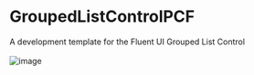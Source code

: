 # GroupedListControlPCF
A development template for the Fluent UI Grouped List Control
<br/>
<br/>
![image](https://user-images.githubusercontent.com/13801775/199701626-efbfc4db-ced7-43cf-9eeb-69df498275fb.png)
